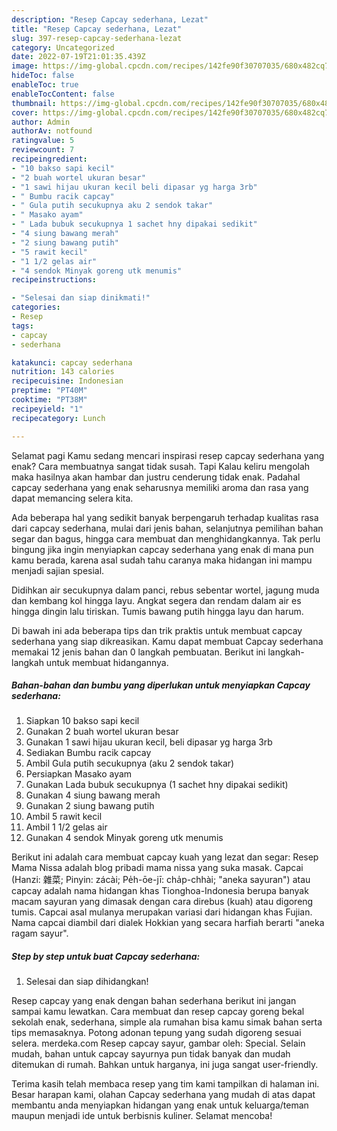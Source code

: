 ```yaml
---
description: "Resep Capcay sederhana, Lezat"
title: "Resep Capcay sederhana, Lezat"
slug: 397-resep-capcay-sederhana-lezat
category: Uncategorized
date: 2022-07-19T21:01:35.439Z
image: https://img-global.cpcdn.com/recipes/142fe90f30707035/680x482cq70/capcay-sederhana-foto-resep-utama.jpg
hideToc: false
enableToc: true
enableTocContent: false
thumbnail: https://img-global.cpcdn.com/recipes/142fe90f30707035/680x482cq70/capcay-sederhana-foto-resep-utama.jpg
cover: https://img-global.cpcdn.com/recipes/142fe90f30707035/680x482cq70/capcay-sederhana-foto-resep-utama.jpg
author: Admin
authorAv: notfound
ratingvalue: 5
reviewcount: 7
recipeingredient:
- "10 bakso sapi kecil"
- "2 buah wortel ukuran besar"
- "1 sawi hijau ukuran kecil beli dipasar yg harga 3rb"
- " Bumbu racik capcay"
- " Gula putih secukupnya aku 2 sendok takar"
- " Masako ayam"
- " Lada bubuk secukupnya 1 sachet hny dipakai sedikit"
- "4 siung bawang merah"
- "2 siung bawang putih"
- "5 rawit kecil"
- "1 1/2 gelas air"
- "4 sendok Minyak goreng utk menumis"
recipeinstructions:

- "Selesai dan siap dinikmati!"
categories:
- Resep
tags:
- capcay
- sederhana

katakunci: capcay sederhana 
nutrition: 143 calories
recipecuisine: Indonesian
preptime: "PT40M"
cooktime: "PT38M"
recipeyield: "1"
recipecategory: Lunch

---
```



Selamat pagi Kamu sedang mencari inspirasi resep capcay sederhana yang enak? Cara membuatnya sangat tidak susah. Tapi Kalau keliru mengolah maka hasilnya akan hambar dan justru cenderung tidak enak. Padahal capcay sederhana yang enak seharusnya memiliki aroma dan rasa yang dapat memancing selera kita.


Ada beberapa hal yang sedikit banyak berpengaruh terhadap kualitas rasa dari capcay sederhana, mulai dari jenis bahan, selanjutnya pemilihan bahan segar dan bagus, hingga cara membuat dan menghidangkannya. Tak perlu bingung jika ingin menyiapkan capcay sederhana yang enak di mana pun kamu berada, karena asal sudah tahu caranya maka hidangan ini mampu menjadi sajian spesial.

Didihkan air secukupnya dalam panci, rebus sebentar wortel, jagung muda dan kembang kol hingga layu. Angkat segera dan rendam dalam air es hingga dingin lalu tiriskan. Tumis bawang putih hingga layu dan harum.


Di bawah ini ada beberapa tips dan trik praktis untuk membuat capcay sederhana yang siap dikreasikan. Kamu dapat membuat Capcay sederhana memakai 12 jenis bahan dan 0 langkah pembuatan. Berikut ini langkah-langkah untuk membuat hidangannya.

<!--inarticleads1-->

##### Bahan-bahan dan bumbu yang diperlukan untuk menyiapkan Capcay sederhana:

1. Siapkan 10 bakso sapi kecil
1. Gunakan 2 buah wortel ukuran besar
1. Gunakan 1 sawi hijau ukuran kecil, beli dipasar yg harga 3rb
1. Sediakan  Bumbu racik capcay
1. Ambil  Gula putih secukupnya (aku 2 sendok takar)
1. Persiapkan  Masako ayam
1. Gunakan  Lada bubuk secukupnya (1 sachet hny dipakai sedikit)
1. Gunakan 4 siung bawang merah
1. Gunakan 2 siung bawang putih
1. Ambil 5 rawit kecil
1. Ambil 1 1/2 gelas air
1. Gunakan 4 sendok Minyak goreng utk menumis


Berikut ini adalah cara membuat capcay kuah yang lezat dan segar: Resep Mama Nissa adalah blog pribadi mama nissa yang suka masak. Capcai (Hanzi: 雜菜; Pinyin: zácài; Pe̍h-ōe-jī: cha̍p-chhài; &#34;aneka sayuran&#34;) atau capcay adalah nama hidangan khas Tionghoa-Indonesia berupa banyak macam sayuran yang dimasak dengan cara direbus (kuah) atau digoreng tumis. Capcai asal mulanya merupakan variasi dari hidangan khas Fujian. Nama capcai diambil dari dialek Hokkian yang secara harfiah berarti &#34;aneka ragam sayur&#34;. 

<!--inarticleads2-->

##### Step by step untuk buat Capcay sederhana:


1. Selesai dan siap dihidangkan!

Resep capcay yang enak dengan bahan sederhana berikut ini jangan sampai kamu lewatkan. Cara membuat dan resep capcay goreng bekal sekolah enak, sederhana, simple ala rumahan bisa kamu simak bahan serta tips memasaknya. Potong adonan tepung yang sudah digoreng sesuai selera. merdeka.com Resep capcay sayur, gambar oleh: Special. Selain mudah, bahan untuk capcay sayurnya pun tidak banyak dan mudah ditemukan di rumah. Bahkan untuk harganya, ini juga sangat user-friendly. 

Terima kasih telah membaca resep yang tim kami tampilkan di halaman ini. Besar harapan kami, olahan Capcay sederhana yang mudah di atas dapat membantu anda menyiapkan hidangan yang enak untuk keluarga/teman maupun menjadi ide untuk berbisnis kuliner. Selamat mencoba!
